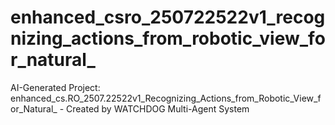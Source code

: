 # enhanced_csro_250722522v1_recognizing_actions_from_robotic_view_for_natural_
AI-Generated Project: enhanced_cs.RO_2507.22522v1_Recognizing_Actions_from_Robotic_View_for_Natural_ - Created by WATCHDOG Multi-Agent System
